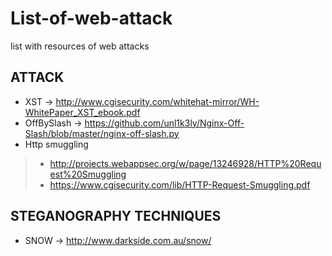 # List-of-web-attack
list with resources of web attacks

## ATTACK
- XST -> http://www.cgisecurity.com/whitehat-mirror/WH-WhitePaper_XST_ebook.pdf
- OffBySlash -> https://github.com/unl1k3ly/Nginx-Off-Slash/blob/master/nginx-off-slash.py
- Http smuggling 
>* http://projects.webappsec.org/w/page/13246928/HTTP%20Request%20Smuggling
>* https://www.cgisecurity.com/lib/HTTP-Request-Smuggling.pdf 


## STEGANOGRAPHY TECHNIQUES
- SNOW -> http://www.darkside.com.au/snow/
